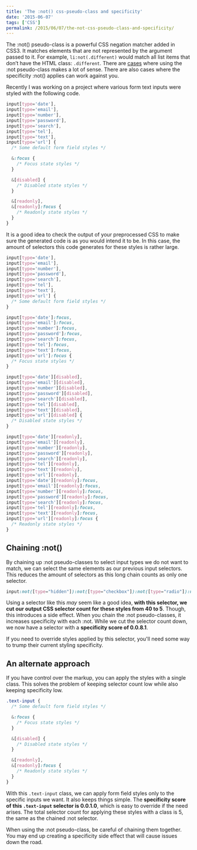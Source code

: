 ```yaml
---
title: 'The :not() css-pseudo-class and specificity'
date: '2015-06-07'
tags: ['CSS']
permalink: /2015/06/07/the-not-css-pseudo-class-and-specificity/
---
```


The :not() pseudo-class is a powerful CSS negation matcher added in CSS3. It matches elements that are not represented by the argument passed to it. For example, `li:not(.different)` would match all list items that don’t have the HTML class: `.different`. There are [cases](https://twitter.com/wesbos/status/606144483562913792) where using the :not pseudo-class makes a lot of sense. There are also cases where the specificity :not() applies can work against you.

Recently I was working on a project where various form text inputs were styled with the following code.

```css
input[type='date'],
input[type='email'],
input[type='number'],
input[type='password'],
input[type='search'],
input[type='tel'],
input[type='text'],
input[type='url'] {
  /* Some default form field styles */

  &:focus {
    /* Focus state styles */
  }

  &[disabled] {
    /* Disabled state styles */
  }

  &[readonly],
  &[readonly]:focus {
    /* Readonly state styles */
  }
}
```

It is a good idea to check the output of your preprocessed CSS to make sure the generated code is as you would intend it to be. In this case, the amount of selectors this code generates for these styles is rather large.

```css
input[type='date'],
input[type='email'],
input[type='number'],
input[type='password'],
input[type='search'],
input[type='tel'],
input[type='text'],
input[type='url'] {
  /* Some default form field styles */
}

input[type='date']:focus,
input[type='email']:focus,
input[type='number']:focus,
input[type='password']:focus,
input[type='search']:focus,
input[type='tel']:focus,
input[type='text']:focus,
input[type='url']:focus {
  /* Focus state styles */
}

input[type='date'][disabled],
input[type='email'][disabled],
input[type='number'][disabled],
input[type='password'][disabled],
input[type='search'][disabled],
input[type='tel'][disabled],
input[type='text'][disabled],
input[type='url'][disabled] {
  /* Disabled state styles */
}

input[type='date'][readonly],
input[type='email'][readonly],
input[type='number'][readonly],
input[type='password'][readonly],
input[type='search'][readonly],
input[type='tel'][readonly],
input[type='text'][readonly],
input[type='url'][readonly],
input[type='date'][readonly]:focus,
input[type='email'][readonly]:focus,
input[type='number'][readonly]:focus,
input[type='password'][readonly]:focus,
input[type='search'][readonly]:focus,
input[type='tel'][readonly]:focus,
input[type='text'][readonly]:focus,
input[type='url'][readonly]:focus {
  /* Readonly state styles */
}
```

## Chaining :not()

By chaining up :not pseudo-classes to select input types we do not want to match, we can select the same elements as our previous input selectors. This reduces the amount of selectors as this long chain counts as only one selector.

```css
input:not([type="hidden"]):not([type="checkbox"]):not([type="radio"]):not([type="file"]):not([type="range"]):not([type="submit"]):not([type="reset"]):not([type="image"])
```

Using a selector like this _may_ seem like a good idea, **with this selector, we cut our output CSS selector count for these styles from 40 to 5**. Though, this introduces a side effect. When you chain the :not pseudo-classes, it increases specificity with each :not. While we cut the selector count down, we now have a selector with a **specificity score of 0.0.8.1**.

If you need to override styles applied by this selector, you'll need some way to trump their current styling specificity.

## An alternate approach

If you have control over the markup, you can apply the styles with a single class. This solves the problem of keeping selector count low while also keeping specificity low.

```css
.text-input {
  /* Some default form field styles */

  &:focus {
    /* Focus state styles */
  }

  &[disabled] {
    /* Disabled state styles */
  }

  &[readonly],
  &[readonly]:focus {
    /* Readonly state styles */
  }
}
```

With this `.text-input` class, we can apply form field styles only to the specific inputs we want. It also keeps things simple. The **specificity score of this `.text-input` selector is 0.0.1.0**, which is easy to override if the need arises. The total selector count for applying these styles with a class is 5, the same as the chained :not selector.

When using the :not pseudo-class, be careful of chaining them together. You may end up creating a specificity side effect that will cause issues down the road.
